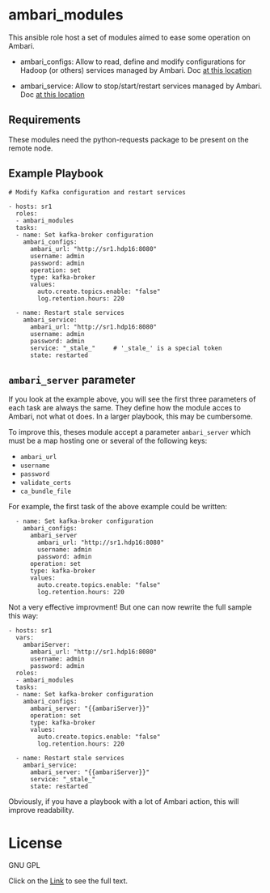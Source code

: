 # ambari_modules

This ansible role host a set of modules aimed to ease some operation on Ambari.

* ambari\_configs: Allow to read, define and modify configurations for Hadoop (or others) services managed by Ambari. Doc [at this location](docs/ambari_configs.txt)

* ambari\_service:  Allow to stop/start/restart services managed by Ambari. Doc [at this location](docs/ambari_service.txt)

## Requirements

These modules need the python-requests package to be present on the remote node.

## Example Playbook

    # Modify Kafka configuration and restart services 

    - hosts: sr1
      roles:
      - ambari_modules
      tasks:
      - name: Set kafka-broker configuration
        ambari_configs:
          ambari_url: "http://sr1.hdp16:8080"
          username: admin
          password: admin
          operation: set
          type: kafka-broker
          values:
            auto.create.topics.enable: "false"
            log.retention.hours: 220
            
      - name: Restart stale services
        ambari_service:
          ambari_url: "http://sr1.hdp16:8080"
          username: admin
          password: admin
          service: "_stale_"     # '_stale_' is a special token
          state: restarted

## `ambari_server` parameter

If you look at the example above, you will see the first three parameters of each task are always the same. They define how the module acces to Ambari, not what ot does. 
In a larger playbook, this may be cumbersome.

To improve this, theses module accept a parameter `ambari_server` which must be a map hosting one or several of the following keys:

 - `ambari_url`
 - `username`
 - `password`
 - `validate_certs`
 - `ca_bundle_file`

For example, the first task of the above example could be written:

      - name: Set kafka-broker configuration
        ambari_configs:
          ambari_server
            ambari_url: "http://sr1.hdp16:8080"
            username: admin
            password: admin
          operation: set
          type: kafka-broker
          values:
            auto.create.topics.enable: "false"
            log.retention.hours: 220
            
Not a very effective improvment! But one can now rewrite the full sample this way:

    - hosts: sr1
      vars:
        ambariServer:
          ambari_url: "http://sr1.hdp16:8080"
          username: admin
          password: admin
      roles:
      - ambari_modules
      tasks:
      - name: Set kafka-broker configuration
        ambari_configs:
          ambari_server: "{{ambariServer}}"
          operation: set
          type: kafka-broker
          values:
            auto.create.topics.enable: "false"
            log.retention.hours: 220
    
      - name: Restart stale services
        ambari_service:
          ambari_server: "{{ambariServer}}"
          service: "_stale_"
          state: restarted

Obviously, if you have a playbook with a lot of Ambari action, this will improve readability.
          
# License

GNU GPL

Click on the [Link](COPYING) to see the full text.

